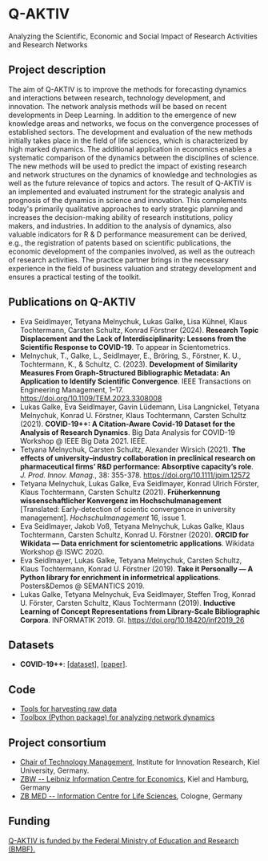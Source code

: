 # Q-AKTIV

Analyzing the Scientific, Economic and Social Impact of Research Activities and Research Networks

## Project description 

The aim of Q-AKTIV is to improve the methods for forecasting dynamics and interactions between research, technology development, and innovation. The network analysis methods will be based on recent developments in Deep Learning. In addition to the emergence of new knowledge areas and networks, we focus on the convergence processes of established sectors. The development and evaluation of the new methods initially takes place in the field of life sciences, which is characterized by high marked dynamics. The additional application in economics enables a systematic comparison of the dynamics between the disciplines of science. The new methods will be used to predict the impact of existing research and network structures on the dynamics of knowledge and technologies as well as the future relevance of topics and actors.
The result of Q-AKTIV is an implemented and evaluated instrument for the strategic analysis and prognosis of the dynamics in science and innovation. This complements today's primarily qualitative approaches to early strategic planning and increases the decision-making ability of research institutions, policy makers, and industries. In addition to the analysis of dynamics, also valuable indicators for R & D performance measurement can be derived, e.g., the registration of patents based on scientific publications, the economic development of the companies involved, as well as the outreach of research activities. The practice partner brings in the necessary experience in the field of business valuation and strategy development and ensures a practical testing of the toolkit.

## Publications on Q-AKTIV

- Eva Seidlmayer, Tetyana Melnychuk, Lukas Galke, Lisa Kühnel, Klaus Tochtermann, Carsten Schultz, Konrad Förstner (2024). **Research Topic Displacement and the Lack of Interdisciplinarity: Lessons from the Scientific Response to COVID-19**. To appear in Scientometrics.
- Melnychuk, T., Galke, L., Seidlmayer, E., Bröring, S., Förstner, K. U., Tochtermann, K., & Schultz, C. (2023). **Development of Similarity Measures From Graph-Structured Bibliographic Metadata: An Application to Identify Scientific Convergence**. IEEE Transactions on Engineering Management, 1–17. https://doi.org/10.1109/TEM.2023.3308008
- Lukas Galke, Eva Seidlmayer, Gavin Lüdemann, Lisa Langnickel, Tetyana Melnychuk, Konrad U. Förstner, Klaus Tochtermann, Carsten Schultz (2021). **COVID-19++: A Citation-Aware Covid-19 Dataset for the Analysis of Research Dynamics**. Big Data Analysis for COVID-19 Workshop @ IEEE Big Data 2021. IEEE.
- Tetyana Melnychuk, Carsten Schultz, Alexander Wirsich (2021). **The effects of university–industry collaboration in preclinical research on pharmaceutical firms’ R&D performance: Absorptive capacity’s role**. *J. Prod. Innov. Manag.*, 38: 355-378. https://doi.org/10.1111/jpim.12572
- Tetyana Melnychuk, Lukas Galke, Eva Seidlmayer, Konrad Ulrich Förster, Klaus Tochtermann, Carsten Schultz (2021). **Früherkennung wissenschaftlicher Konvergenz im Hochschulmanagement** [Translated: Early-detection of scientic convergence in university management]. *Hochschulmanagement* 16, issue 1.
- Eva Seidlmayer, Jakob Voß, Tetyana Melnychuk, Lukas Galke, Klaus Tochtermann, Carsten Schultz, Konrad U. Förstner (2020). **ORCID for Wikidata — Data enrichment for scientometric applications**. Wikidata Workshop @ ISWC 2020.
- Eva Seidlmayer, Lukas Galke, Tetyana Melnychuk, Carsten Schultz, Klaus Tochtermann, Konrad U. Förstner (2019). **Take it Personally — A Python library for enrichment in informetrical applications**. Posters&Demos @ SEMANTICS 2019.
- Lukas Galke, Tetyana Melnychuk, Eva Seidlmayer, Steffen Trog, Konrad U. Förster, Carsten Schultz, Klaus Tochtermann (2019). **Inductive Learning of Concept Representations from Library-Scale Bibliographic Corpora**. INFORMATIK 2019. GI. https://doi.org/10.18420/inf2019_26


## Datasets

- **COVID-19++**: [[dataset]](https://doi.org/10.5281/zenodo.5531084), [[paper]](https://doi.org/10.1109/BigData52589.2021.9671730).


## Code

- [Tools for harvesting raw data](https://github.com/Q-AKTIV/covid19-harvesting-tools)
- [Toolbox (Python package) for analyzing network dynamics](https://gitlab.com/Q-Aktiv/qgraph)



## Project consortium

- [Chair of Technology Management](https://www.techman.uni-kiel.de/en), Institute for Innovation Research, Kiel University, Germany.
- [ZBW -- Leibniz Information Centre for Economics](http://zbw.eu/en/), Kiel and Hamburg, Germany
- [ZB MED -- Information Centre for Life Sciences](https://www.zbmed.de/en/), Cologne, Germany

## Funding

[Q-AKTIV is funded by the Federal Ministry of Education and Research (BMBF).](https://www.wihoforschung.de/de/q-aktiv-2178.php)
